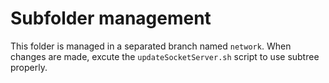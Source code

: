 # Subfolder management
This folder is managed in a separated branch named ``network``.
When changes are made, excute the ``updateSocketServer.sh`` script to use subtree properly.